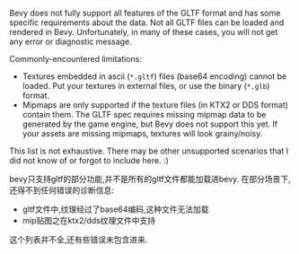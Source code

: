 Bevy does not fully support all features of the GLTF format and has some
specific requirements about the data. Not all GLTF files can be loaded and
rendered in Bevy. Unfortunately, in many of these cases, you will not get
any error or diagnostic message.

Commonly-encountered limitations:

  - Textures embedded in ascii (`*.gltf`) files (base64 encoding) cannot be loaded.
    Put your textures in external files, or use the binary (`*.glb`) format.
  - Mipmaps are only supported if the texture files (in KTX2 or DDS format) contain them.
    The GLTF spec requires missing mipmap data to be generated by the game engine, but Bevy
    does not support this yet. If your assets are missing mipmaps, textures will look grainy/noisy.

This list is not exhaustive. There may be other unsupported scenarios that I
did not know of or forgot to include here. :)

bevy只支持gltf的部分功能,并不是所有的gltf文件都能加载进bevy.
在部分场景下,还得不到任何错误的诊断信息:
 - gltf文件中,纹理经过了base64编码,这种文件无法加载
 - mip贴图之在ktx2/dds纹理文件中支持

这个列表并不全,还有些错误未包含进来.
